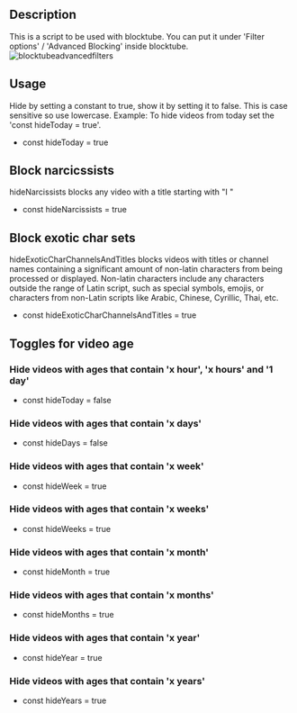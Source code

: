 ## Description
This is a script to be used with blocktube.
You can put it under 'Filter options' / 'Advanced Blocking' inside blocktube.
![blocktubeadvancedfilters](https://github.com/user-attachments/assets/c9b745bc-a07c-44f4-9997-f468fc8032ba)

## Usage
Hide by setting a constant to true, show it by setting it to false. This is case sensitive so use lowercase.
Example: To hide videos from today set the 'const hideToday = true'. 
- const hideToday  = true


## Block narcicssists 
hideNarcissists blocks any video with a title starting with "I " 
- const hideNarcissists  = true


## Block exotic char sets
hideExoticCharChannelsAndTitles blocks videos with titles or channel names containing a significant amount of non-latin characters from being processed or displayed. Non-latin characters include any characters outside the range of Latin script, such as special symbols, emojis, or characters from non-Latin scripts like Arabic, Chinese, Cyrillic, Thai, etc.

- const hideExoticCharChannelsAndTitles = true


## Toggles for video age
### Hide videos with ages that contain 'x hour', 'x hours' and '1 day'
- const hideToday  = false
### Hide videos with ages that contain 'x days'
- const hideDays   = false
### Hide videos with ages that contain 'x week'
- const hideWeek   = true
### Hide videos with ages that contain 'x weeks'
- const hideWeeks  = true
### Hide videos with ages that contain 'x month'
- const hideMonth  = true
### Hide videos with ages that contain 'x months'
- const hideMonths = true
### Hide videos with ages that contain 'x year'
- const hideYear   = true
### Hide videos with ages that contain 'x years'
- const hideYears  = true
